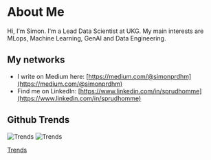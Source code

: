 # About Me
Hi, I’m Simon.
I’m a Lead Data Scientist at UKG.
My main interests are MLops, Machine Learning, GenAI and Data Engineering.

## My networks
- I write on Medium here: [https://medium.com/@simonprdhm](https://medium.com/@simonprdhm)
- Find me on LinkedIn: [https://www.linkedin.com/in/sprudhomme](https://www.linkedin.com/in/sprudhomme)

## Github Trends
![Trends](https://api.githubtrends.io/user/svg/simonprudhomme/langs?time_range=one_year&loc_metric=changed&theme=bright_lights)
![Trends](https://api.githubtrends.io/user/svg/simonprudhomme/repos?time_range=one_year&group=other&loc_metric=changed&theme=bright_lights)

[Trends](https://www.githubwrapped.io/simonprudhomme)
